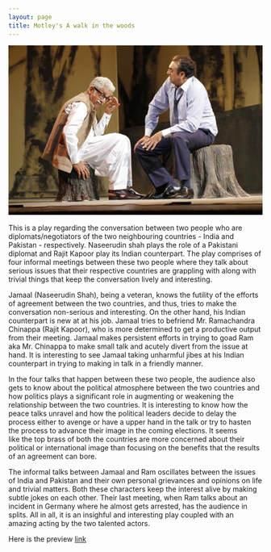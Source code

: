 ```yaml
---
layout: page
title: Motley's A walk in the woods
---
```


![A walk in the woods](/images/woods.jpg)

This is a play regarding the conversation between two people who are diplomats/negotiators of the two neighbouring countries - India and Pakistan - respectively. Naseerudin shah plays the role of a Pakistani diplomat and Rajit Kapoor play its Indian counterpart. The play comprises of four informal meetings between these two people where they talk about serious issues that their respective countries are grappling with along with trivial things that keep the conversation lively and interesting. 

Jamaal (Naseerudin Shah), being a veteran, knows the futility of the efforts of agreement between the two countries, and thus, tries to make the conversation non-serious and interesting. On the other hand, his Indian counterpart is new at at his job. Jamaal tries to befriend Mr. Ramachandra Chinappa (Rajit Kapoor), who is more determined to get a productive output from their meeting. Jamaal makes persistent efforts in trying to goad Ram aka Mr. Chinappa to make small talk and acutely divert from the issue at hand. It is interesting to see Jamaal taking unharmful jibes at his Indian counterpart in trying to making in talk in a friendly manner.

In the four talks that happen between these two people, the audience also gets to know about the political atmosphere between the two countries and how politics plays a significant role in augmenting or weakening the relationship between the two countries. It is interesting to know how the peace talks unravel and how the political leaders decide to delay the process either to avenge or have a upper hand in the talk or try to hasten the process to advance their image in the coming elections. It seems like the top brass of both the countries are more concerned about their political or international image than focusing on the benefits that the results of an agreement can bore. 

The informal talks between Jamaal and Ram oscillates between the issues of India and Pakistan and their own personal grievances and opinions on life and trivial matters. Both these characters keep the interest alive by making subtle jokes on each other. Their last meeting, when Ram talks about an incident in Germany where he almost gets arrested, has the audience in splits. All in all, it is an insighful and interesting play coupled with an amazing acting by the two talented actors.

Here is the preview <a href="http://www.mumbaitheatreguide.com/dramas/english/10-english-play-preview-a-walk-in-the-woods.asp" target="_blank">link</a>